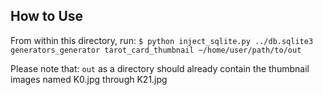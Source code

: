 ## How to Use

From within this directory, run:
`$ python inject_sqlite.py ../db.sqlite3 generators_generator tarot_card_thumbnail ~/home/user/path/to/out`

Please note that: `out` as a directory  should already contain the thumbnail images named K0.jpg through K21.jpg
